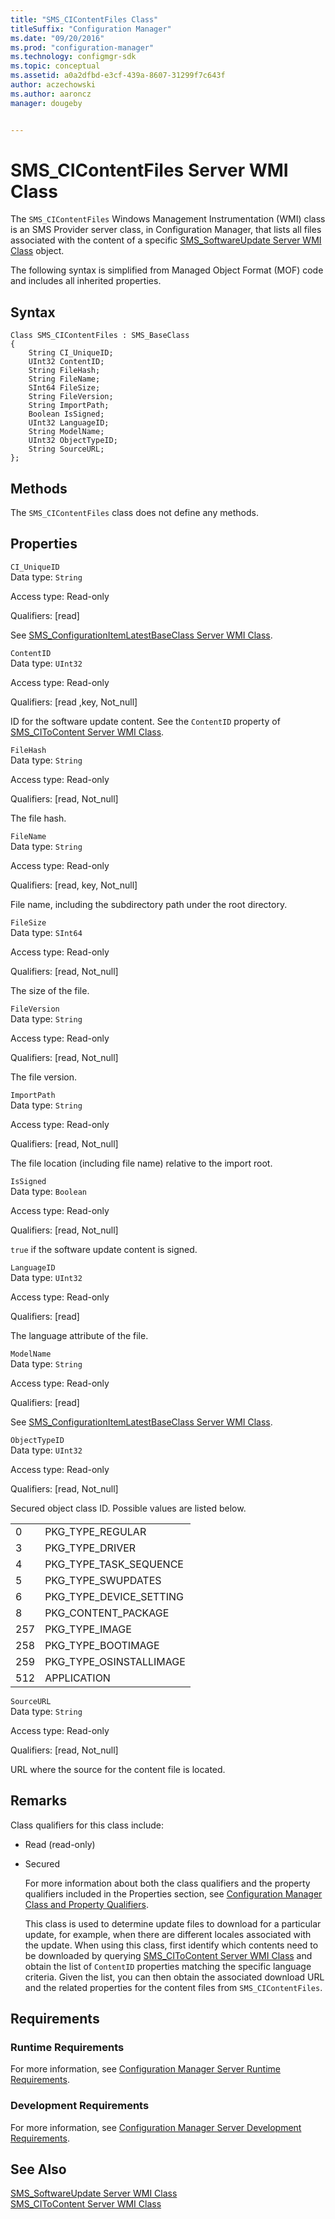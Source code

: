 ```yaml
---
title: "SMS_CIContentFiles Class"
titleSuffix: "Configuration Manager"
ms.date: "09/20/2016"
ms.prod: "configuration-manager"
ms.technology: configmgr-sdk
ms.topic: conceptual
ms.assetid: a0a2dfbd-e3cf-439a-8607-31299f7c643f
author: aczechowski
ms.author: aaroncz
manager: dougeby


---
```

# SMS_CIContentFiles Server WMI Class
The `SMS_CIContentFiles` Windows Management Instrumentation (WMI) class is an SMS Provider server class, in Configuration Manager, that lists all files associated with the content of a specific [SMS_SoftwareUpdate Server WMI Class](../../../develop/reference/sum/sms_softwareupdate-server-wmi-class.md) object.  

 The following syntax is simplified from Managed Object Format (MOF) code and includes all inherited properties.  

## Syntax  

```  
Class SMS_CIContentFiles : SMS_BaseClass  
{  
    String CI_UniqueID;  
    UInt32 ContentID;  
    String FileHash;  
    String FileName;  
    SInt64 FileSize;  
    String FileVersion;  
    String ImportPath;  
    Boolean IsSigned;  
    UInt32 LanguageID;  
    String ModelName;  
    UInt32 ObjectTypeID;  
    String SourceURL;  
};  
```  

## Methods  
 The `SMS_CIContentFiles` class does not define any methods.  

## Properties  
 `CI_UniqueID`  
 Data type: `String`  

 Access type: Read-only  

 Qualifiers: [read]  

 See [SMS_ConfigurationItemLatestBaseClass Server WMI Class](../../../develop/reference/compliance/sms_configurationitemlatestbaseclass-server-wmi-class.md).  

 `ContentID`  
 Data type: `UInt32`  

 Access type: Read-only  

 Qualifiers: [read ,key, Not_null]  

 ID for the software update content. See the `ContentID` property of [SMS_CIToContent Server WMI Class](../../../develop/reference/sum/sms_citocontent-server-wmi-class.md).  

 `FileHash`  
 Data type: `String`  

 Access type: Read-only  

 Qualifiers: [read, Not_null]  

 The file hash.  

 `FileName`  
 Data type: `String`  

 Access type: Read-only  

 Qualifiers: [read, key, Not_null]  

 File name, including the subdirectory path under the root directory.  

 `FileSize`  
 Data type: `SInt64`  

 Access type: Read-only  

 Qualifiers: [read, Not_null]  

 The size of the file.  

 `FileVersion`  
 Data type: `String`  

 Access type: Read-only  

 Qualifiers: [read, Not_null]  

 The file version.  

 `ImportPath`  
 Data type: `String`  

 Access type: Read-only  

 Qualifiers: [read, Not_null]  

 The file location (including file name) relative to the import root.  

 `IsSigned`  
 Data type: `Boolean`  

 Access type: Read-only  

 Qualifiers: [read, Not_null]  

 `true` if the software update content is signed.  

 `LanguageID`  
 Data type: `UInt32`  

 Access type: Read-only  

 Qualifiers: [read]  

 The language attribute of the file.  

 `ModelName`  
 Data type: `String`  

 Access type: Read-only  

 Qualifiers: [read]  

 See [SMS_ConfigurationItemLatestBaseClass Server WMI Class](../../../develop/reference/compliance/sms_configurationitemlatestbaseclass-server-wmi-class.md).  

 `ObjectTypeID`  
 Data type: `UInt32`  

 Access type: Read-only  

 Qualifiers: [read, Not_null]  

 Secured object class ID. Possible values are listed below.  

|||  
|-|-|  
|0|PKG_TYPE_REGULAR|  
|3|PKG_TYPE_DRIVER|  
|4|PKG_TYPE_TASK_SEQUENCE|  
|5|PKG_TYPE_SWUPDATES|  
|6|PKG_TYPE_DEVICE_SETTING|  
|8|PKG_CONTENT_PACKAGE|  
|257|PKG_TYPE_IMAGE|  
|258|PKG_TYPE_BOOTIMAGE|  
|259|PKG_TYPE_OSINSTALLIMAGE|  
|512|APPLICATION|  

 `SourceURL`  
 Data type: `String`  

 Access type: Read-only  

 Qualifiers: [read, Not_null]  

 URL where the source for the content file is located.  

## Remarks  
 Class qualifiers for this class include:  

- Read (read-only)  

- Secured  

  For more information about both the class qualifiers and the property qualifiers included in the Properties section, see [Configuration Manager Class and Property Qualifiers](../../../develop/reference/misc/class-and-property-qualifiers.md).  

  This class is used to determine update files to download for a particular update, for example, when there are different locales associated with the update. When using this class, first identify which contents need to be downloaded by querying [SMS_CIToContent Server WMI Class](../../../develop/reference/sum/sms_citocontent-server-wmi-class.md) and obtain the list of `ContentID` properties matching the specific language criteria. Given the list, you can then obtain the associated download URL and the related properties for the content files from `SMS_CIContentFiles`.  

## Requirements  

### Runtime Requirements  
 For more information, see [Configuration Manager Server Runtime Requirements](../../../develop/core/reqs/server-runtime-requirements.md).  

### Development Requirements  
 For more information, see [Configuration Manager Server Development Requirements](../../../develop/core/reqs/server-development-requirements.md).  

## See Also  
 [SMS_SoftwareUpdate Server WMI Class](../../../develop/reference/sum/sms_softwareupdate-server-wmi-class.md)   
 [SMS_CIToContent Server WMI Class](../../../develop/reference/sum/sms_citocontent-server-wmi-class.md)

